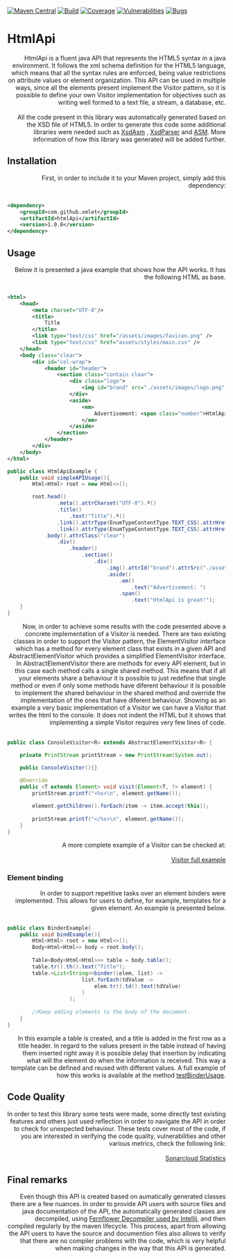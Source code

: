 [![Maven Central](https://img.shields.io/maven-central/v/com.github.xmlet/htmlApi.svg)](https://search.maven.org/#artifactdetails%7Ccom.github.xmlet%7ChtmlApi%7C1.0.6%7Cjar)
[![Build](https://sonarcloud.io/api/project_badges/measure?project=com.github.xmlet%3AhtmlApiTest&metric=alert_status)](https://sonarcloud.io/dashboard?id=com.github.xmlet%3AhtmlApiTest)
[![Coverage](https://sonarcloud.io/api/badges/measure?key=com.github.xmlet%3AhtmlApiTest&metric=coverage)](https://sonarcloud.io/component_measures/domain/Coverage?id=com.github.xmlet%3AhtmlApiTest)
[![Vulnerabilities](https://sonarcloud.io/api/badges/measure?key=com.github.xmlet%3AhtmlApiTest&metric=vulnerabilities)](https://sonarcloud.io/dashboard?id=com.github.xmlet%3AhtmlApiTest)
[![Bugs](https://sonarcloud.io/api/badges/measure?key=com.github.xmlet%3AhtmlApiTest&metric=bugs)](https://sonarcloud.io/dashboard?id=com.github.xmlet%3AhtmlApiTest)

# HtmlApi

<div style="text-align:right"> 
    HtmlApi is a fluent java API that represents the HTML5 syntax in a java environment. It follows the xml schema 
    definition for the HTML5 language, which means that all the syntax rules are enforced, being value restrictions on 
    attribute values or element organization. This API can be used in multiple ways, since all the elements present 
    implement the Visitor pattern, so it is possible to define your own Visitor implementation for objectives such as 
    writing well formed to a text file, a stream, a database, etc.   
    <br />
    <br />
    All the code present in this library was automatically generated based on the XSD file of HTML5. In order to 
    generate this code some additional libraries were needed such as <a href="https://github.com/xmlet/XsdAsm">XsdAsm</a>
    , <a href="https://github.com/xmlet/XsdParser">XsdParser</a> and <a href="http://asm.ow2.org/">ASM</a>. 
    More information of how this library was generated will be added further.
</div>

## Installation

<div style="text-align:right"> 
    First, in order to include it to your Maven project, simply add this dependency:
    <br />
    <br />
</div>

```xml
<dependency>
    <groupId>com.github.xmlet</groupId>
    <artifactId>htmlApi</artifactId>
    <version>1.0.8</version>
</dependency>
``` 

## Usage

<div style="text-align:right"> 
    Below it is presented a java example that shows how the API works. It has the following HTML as base.
    <br />
    <br />
</div>

```xml
<html>
    <head>
        <meta charset="UTF-8"/>
        <title>
            Title
        </title>
        <link type="text/css" href="/assets/images/favicon.png" />
        <link type="text/css" href="assets/styles/main.css" />
    </head>
    <body class="clear">
        <div id="col-wrap">
            <header id="header">
                <section class="contain clear">
                    <div class="logo">
                        <img id="brand" src="./assets/images/logo.png" />
                    </div>
                    <aside>
                        <em>
                            Advertisement: <span class="number">HtmlApi is great!</span>
                        </em>
                    </aside>
                </section>
            </header>
        </div>
    </body>
</html>
```

```java
public class HtmlApiExample {
    public void simpleAPIUsage(){
        Html<Html> root = new Html<>();

        root.head()
                .meta().attrCharset("UTF-8").º()
                .title()
                    .text("Title").º()
                .link().attrType(EnumTypeContentType.TEXT_CSS).attrHref("/assets/images/favicon.png").º()
                .link().attrType(EnumTypeContentType.TEXT_CSS).attrHref("/assets/styles/main.css").º().º()
            .body().attrClass("clear")
                .div()
                    .header()
                        .section()
                            .div()
                                .img().attrId("brand").attrSrc("./assets/images/logo.png").º()
                                .aside()
                                    .em()
                                        .text("Advertisement: ")
                                    .span()
                                        .text("HtmlApi is great!");
    }
}
```

<div style="text-align:right"> 
    Now, in order to achieve some results with the code presented above a concrete implementation of a Visitor is needed.
    There are two existing classes in order to support the Visitor pattern, the ElementVisitor interface which has a method
    for every element class that exists in a given API and AbstractElementVisitor which provides a simplified ElementVisitor
    interface. In AbstractElementVisitor there are methods for every API element, but in this case each method calls a single
    shared method. This means that if all your elements share a behaviour it is possible to just redefine that single method
    or even if only some methods have diferent behaviour it is possible to implement the shared behaviour in the shared method
    and override the implementation of the ones that have diferent behaviour.
    Showing as an example a very basic implementation of a Visitor we can have a Visitor that writes the html to the 
    console. It does not indent the HTML but it shows that implementing a simple Visitor requires very few lines of code.
    <br />
    <br />   
</div>

```java
public class ConsoleVisitor<R> extends AbstractElementVisitor<R> {

    private PrintStream printStream = new PrintStream(System.out);

    public ConsoleVisitor(){}
    
    @Override
    public <T extends Element> void visit(Element<T, ?> element) {
        printStream.printf("<%s>\n", element.getName());

        element.getChildren().forEach(item -> item.accept(this));
    
        printStream.printf("</%s>\n", element.getName());
    }
}
```

<div style="text-align:right">
    A more complete example of a Visitor can be checked at:
    <br />
    <br />
    <a href="https://github.com/xmlet/HtmlApiTest/blob/master/src/test/java/org/xmlet/htmlapitest/Utils/CustomVisitor.java">Visitor full example</a>
</div>

### Element binding

<div style="text-align:right">
    In order to support repetitive tasks over an element binders were implemented. This allows for users to define, 
    for example, templates for a given element. An example is presented below.
    <br />
    <br />
</div>

````java
public class BinderExample{
    public void bindExample(){
        Html<Html> root = new Html<>();
        Body<Html<Html>> body = root.body();
        
        Table<Body<Html<Html>>> table = body.table();
        table.tr().th().text("Title");
        table.<List<String>>binder((elem, list) ->
                        list.forEach(tdValue ->
                            elem.tr().td().text(tdValue)
                        )
                    );
        
        //Keep adding elements to the body of the document.
    }
}
````

<div style="text-align:right">
    In this example a table is created, and a title is added in the first row as a title header. In regard to the values 
    present in the table instead of having them inserted right away it is possible delay that insertion by indicating 
    what will the element do when the information is received. This way a template can be defined and reused with 
    different values. A full example of how this works is available at the method <a href="https://github.com/xmlet/HtmlApiTest/blob/master/src/test/java/org/xmlet/htmlapitest/HtmlApiTest.java">testBinderUsage</a>.
</div>

## Code Quality

<div style="text-align:right"> 
    In order to test this library some tests were made, some directly test existing features and others just used 
    reflection in order to navigate the API in order to check for unexpected behaviour. These tests cover most of the 
    code, if you are interested in verifying the code quality, vulnerabilities and other various metrics, 
    check the following link:
    <br />
    <br />
    <a href="https://sonarcloud.io/dashboard?id=com.github.xmlet%3AhtmlApiTest">Sonarcloud Statistics</a>
</div>
  
## Final remarks

<div style="text-align:right"> 
    Even though this API is created based on aumatically generated classes there are a few nuances. In order to provide 
    API users with source files and java documentation of the API, the automatically generated classes are decompiled, 
    using <a href="https://mvnrepository.com/artifact/org.jboss.windup.decompiler/decompiler-fernflower/4.0.0.Final">Fernflower Decompiler used by Intellij</a>, 
    and then compiled regularly by the maven lifecycle. This process, apart from allowing the API users to have the 
    source and documention files also allows to verify that there are no compiler problems with the code, which is very 
    helpful when making changes in the way that this API is generated.
</div>